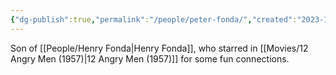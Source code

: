 ```yaml
---
{"dg-publish":true,"permalink":"/people/peter-fonda/","created":"2023-12-11","updated":"2024-02-26"}
---
```



Son of [[People/Henry Fonda\|Henry Fonda]], who starred in [[Movies/12 Angry Men (1957)\|12 Angry Men (1957)]] for some fun connections.
